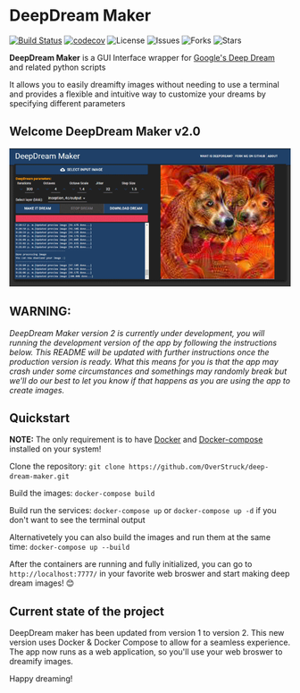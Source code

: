 # DeepDream Maker
[![Build Status](https://travis-ci.com/OverStruck/deep-dream-maker.svg?branch=dev-2.0)](https://travis-ci.com/OverStruck/deep-dream-maker)
[![codecov](https://codecov.io/gh/OverStruck/deep-dream-maker/branch/dev-2.0/graph/badge.svg?token=d4WHf4xApM)](https://codecov.io/gh/OverStruck/deep-dream-maker)
![License](https://img.shields.io/github/license/OverStruck/deep-dream-maker)
![Issues](https://img.shields.io/github/issues/OverStruck/deep-dream-maker)
![Forks](https://img.shields.io/github/forks/OverStruck/deep-dream-maker)
![Stars](https://img.shields.io/github/stars/OverStruck/deep-dream-maker)


**DeepDream Maker** is a GUI Interface wrapper for [Google's Deep Dream](https://github.com/google/deepdream) and related python scripts

It allows you to easily dreamifty images without needing to use a terminal and provides a
flexible and intuitive way to customize your dreams by specifying different parameters

## Welcome DeepDream Maker v2.0

![](docs/images/screenshot_ui.png)

## WARNING: 
*DeepDream Maker version 2 is currently under development, you will running the development version of the app by following the instructions below.
This README will be updated with further instructions once the production version is ready.
What this means for you is that the app may crash under some circumstances and somethings may randomly break but we'll do our best to let you know if that happens as you are
using the app to create images.*

## Quickstart
**NOTE:** The only requirement is to have [Docker](https://www.docker.com/) and [Docker-compose](https://docs.docker.com/compose/) installed on your system!

Clone the repository:
`git clone https://github.com/OverStruck/deep-dream-maker.git`

Build the images: `docker-compose build`

Build run the services:
`docker-compose up` or `docker-compose up -d` if you don't want to see the terminal output

Alternativetely you can also build the images and run them at the same time:
`docker-compose up --build`

After the containers are running and fully initialized, you can go to `http://localhost:7777/` in your favorite web broswer and start making deep dream images! 😊

## Current state of the project
DeepDream maker has been updated from version 1 to version 2. This new version uses Docker & Docker Compose to allow for a seamless experience.
The app now runs as a web application, so you'll use your web broswer to dreamify images.


Happy dreaming!
